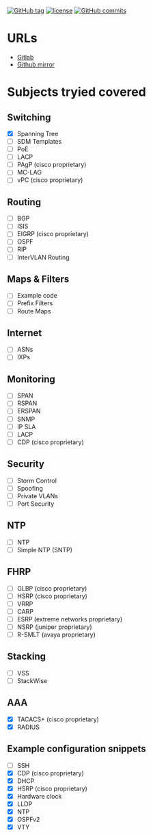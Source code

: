 [![GitHub tag](https://img.shields.io/github/tag/netravnen/CiscoLabNotes.svg)](https://gitlab.com/netravnen/CiscoLabNotes)
[![license](https://img.shields.io/github/license/netravnen/CiscoLabNotes.svg)](https://gitlab.com/netravnen/CiscoLabNotes/blob/master/LICENSE.md)
[![GitHub commits](https://img.shields.io/github/commits-since/netravnen/CiscoLabNotes/v0.3.0.svg)](https://gitlab.com/netravnen/CiscoLabNotes/compare/v0.3.0...HEAD)

# URLs
- [Gitlab][repo-origin]
- [Github mirror][repo-mirror]

# Subjects tryied covered

## Switching
- [X] Spanning Tree
- [ ] SDM Templates
- [ ] PoE
- [ ] LACP
- [ ] PAgP  (cisco proprietary)
- [ ] MC-LAG
- [ ] vPC (cisco proprietary)

## Routing
- [ ] BGP
- [ ] ISIS
- [ ] EIGRP (cisco proprietary)
- [ ] OSPF
- [ ] RIP
- [ ] InterVLAN Routing

## Maps & Filters
- [ ] Example code
- [ ] Prefix Filters
- [ ] Route Maps

## Internet
- [ ] ASNs
- [ ] IXPs

## Monitoring
- [ ] SPAN
- [ ] RSPAN
- [ ] ERSPAN
- [ ] SNMP
- [ ] IP SLA
- [ ] LACP
- [ ] CDP (cisco proprietary)

## Security
- [ ] Storm Control
- [ ] Spoofing
- [ ] Private VLANs
- [ ] Port Security

## NTP
- [ ] NTP
- [ ] Simple NTP (SNTP)

## FHRP
- [ ] GLBP (cisco proprietary)
- [ ] HSRP (cisco proprietary)
- [ ] VRRP
- [ ] CARP
- [ ] ESRP (extreme networks proprietary)
- [ ] NSRP (juniper proprietary)
- [ ] R-SMLT (avaya proprietary)

## Stacking
- [ ] VSS
- [ ] StackWise

## AAA
- [X] TACACS+ (cisco proprietary)
- [X] RADIUS

## Example configuration snippets
- [ ] SSH
- [X] CDP (cisco proprietary)
- [X] DHCP
- [X] HSRP (cisco proprietary)
- [X] Hardware clock
- [X] LLDP
- [X] NTP
- [X] OSPFv2
- [X] VTY

[repo-origin]: https://gitlab.com/netravnen/CiscoLabNotes
[repo-mirror]: https://github.com/netravnen/CiscoLabNotes

